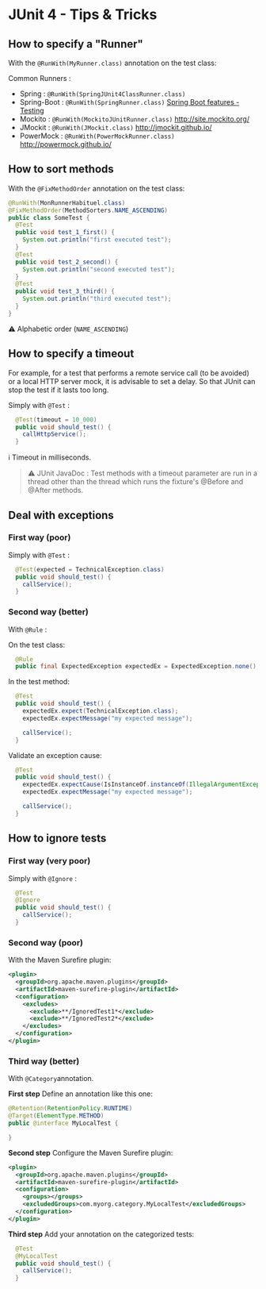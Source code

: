 # JUnit 4 - Tips & Tricks

## How to specify a "Runner"

With the `@RunWith(MyRunner.class)` annotation on the test class:

Common Runners :

* Spring : `@RunWith(SpringJUnit4ClassRunner.class)`
* Spring-Boot : `@RunWith(SpringRunner.class)` [Spring Boot features - Testing](https://docs.spring.io/spring-boot/docs/current/reference/html/boot-features-testing.html)
* Mockito : `@RunWith(MockitoJUnitRunner.class)` <http://site.mockito.org/>
* JMockit : `@RunWith(JMockit.class)` <http://jmockit.github.io/>
* PowerMock : `@RunWith(PowerMockRunner.class)` <http://powermock.github.io/>

## How to sort methods

With the `@FixMethodOrder` annotation on the test class:

```java
@RunWith(MonRunnerHabituel.class)
@FixMethodOrder(MethodSorters.NAME_ASCENDING)
public class SomeTest {
  @Test
  public void test_1_first() {
    System.out.println("first executed test");
  }
  @Test
  public void test_2_second() {
    System.out.println("second executed test");
  }
  @Test
  public void test_3_third() {
    System.out.println("third executed test");
  }
}
```

:warning: Alphabetic order (`NAME_ASCENDING`)

## How to specify a timeout

For example, for a test that performs a remote service call (to be avoided) or a local HTTP server mock, it is advisable to set a delay.
So that JUnit can stop the test if it lasts too long.

Simply with `@Test` :

```java
  @Test(timeout = 10_000)
  public void should_test() {
    callHttpService();
  }
```

:information_source: Timeout in milliseconds.

> :warning: JUnit JavaDoc : Test methods with a timeout parameter are run in a thread other than the thread which runs the fixture's @Before and @After methods.

## Deal with exceptions

### First way (poor)

Simply with `@Test` :

```java
  @Test(expected = TechnicalException.class)
  public void should_test() {
    callService();
  }
```

### Second way (better)

With `@Rule` :

On the test class:

```java
  @Rule
  public final ExpectedException expectedEx = ExpectedException.none();
```

In the test method:

```java
  @Test
  public void should_test() {
    expectedEx.expect(TechnicalException.class);
    expectedEx.expectMessage("my expected message");

    callService();
  }
```

Validate an exception cause:

```java
  @Test
  public void should_test() {
    expectedEx.expectCause(IsInstanceOf.instanceOf(IllegalArgumentException.class));
    expectedEx.expectMessage("my expected message");

    callService();
  }
```

## How to ignore tests

### First way (very poor)

Simply with `@Ignore` :

```java
  @Test
  @Ignore
  public void should_test() {
    callService();
  }
```

### Second way (poor)

With the Maven Surefire plugin:

```xml
<plugin>
  <groupId>org.apache.maven.plugins</groupId>
  <artifactId>maven-surefire-plugin</artifactId>
  <configuration>
    <excludes>
      <exclude>**/IgnoredTest1*</exclude>
      <exclude>**/IgnoredTest2*</exclude>
    </excludes>
  </configuration>
</plugin>
```

### Third way (better)

With `@Category`annotation.

**First step** Define an annotation like this one:

```java
@Retention(RetentionPolicy.RUNTIME)
@Target(ElementType.METHOD)
public @interface MyLocalTest {

}
```

**Second step** Configure the Maven Surefire plugin:

```xml
<plugin>
  <groupId>org.apache.maven.plugins</groupId>
  <artifactId>maven-surefire-plugin</artifactId>
  <configuration>
    <groups></groups>
    <excludedGroups>com.myorg.category.MyLocalTest</excludedGroups>
  </configuration>
</plugin>
```

**Third step** Add your annotation on the categorized tests:

```java
  @Test
  @MyLocalTest
  public void should_test() {
    callService();
  }
```
